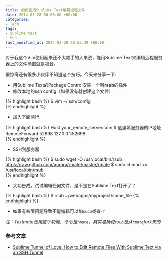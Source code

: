 ```yaml
---
title: 如何使用Sublime Text编辑远程文件
date: 2014-03-28 00:00:00 +08:00
categories:
- Tech
tags:
- Sublime text
- Ssh
last_modified_at: 2014-03-28 20:53:39 +08:00
---
```


对于我这个Vim使用起来还不太顺手的人来说，能用Sublime Text来编辑远程服务器上的文件简直就是福音。

很惊奇还有很多小伙伴不知道这个技巧。今天来分享一下:

* 用Sublime Text的Package Control安装一个叫**rsub**的插件
* 修改本地的ssh config（如果没有就创建这个文件）

{% highlight bash %}
$ vim ~/.ssh/config 	
{% endhighlight %}
* 加入下面两行 

{% highlight bash %}
Host your_remote_server.com     # 这里填服务器的IP地址
    RemoteForward 52698 127.0.0.1:52698  
{% endhighlight %}
	
* SSH到服务器

{% highlight bash %}
$ sudo wget -O /usr/local/bin/rsub https://raw.github.com/aurora/rmate/master/rmate
$ sudo chmod +x /usr/local/bin/rsub  
{% endhighlight %}
	
* 大功告成。试试编辑任何文件，是不是在Sublime Text打开了？

{% highlight bash %}
$ rsub ~/webapps/myproject/some_file
{% endhighlight %}

* 如果有权限问题导致不能编辑可以加`sudo`或者`-f`


*注：Textmate也用这个功能，命令是`rmate`，其实准确说`rsub`是从`rmate`fork来的*



### 参考文章

* [Sublime Tunnel of Love: How to Edit Remote Files With Sublime Text via an SSH Tunnel](http://log.liminastudio.com/writing/tutorials/sublime-tunnel-of-love-how-to-edit-remote-files-with-sublime-text-via-an-ssh-tunnel)